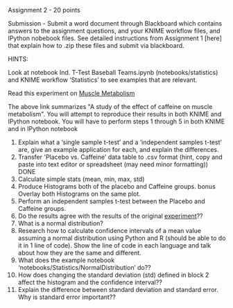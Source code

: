 Assignment 2 - 20 points

Submission - Submit a word document through Blackboard which contains answers to the assignment questions, and your KNIME workflow files, and IPython nobebook files. See detailed instructions from Assignment 1 [here] that explain how to .zip these files and submit via blackboard.     

HINTS:    

Look at notebook Ind. T-Test Baseball Teams.ipynb (notebooks/statistics) and KNIME workflow ‘Statistics’ to see examples that are relevant. 

Read this experiment on [Muscle Metabolism](http://learntech.uwe.ac.uk/da/Default.aspx?pageid=1438)  

The above link summarizes "A study of the effect of caffeine on muscle metabolism".  You will attempt to reproduce their results in both KNIME and IPython notebook.
You will have to perform steps 1 through 5 in both KNIME and in IPython notebook
1.  Explain what a ‘single sample t-test’ and a ‘independent samples t-test’ are, give an example application for each, and explain the differences.  
1.  Transfer 'Placebo vs. Caffeine' data table to .csv format (hint, copy and paste into text editor or spreadsheet (may need minor formatting)) DONE 
2.  Calculate simple stats (mean, min, max, std)
3. Produce Histograms both of the placebo and Caffeine groups.
bonus Overlay both Histograms on the same plot.
4.  Perform an independent samples t-test between the Placebo and Caffeine groups.
 5.  Do the results agree with the results of the original [experiment](http://learntech.uwe.ac.uk/da/Default.aspx?pageid=1438)??
6.  What is a normal distribution?
7.   Research how to calculate confidence intervals of a mean value assuming a normal distribution using Python and R (should be able to do it in 1 line of code).  Show the line of code in each language and talk about how they are the same and different. 
8.  What does the example notebook ‘notebooks/Statistics/NormalDistribution’ do??
9.  How does changing the standard deviation (std) defined in block 2 affect the histogram and the confidence interval??
10. Explain the difference between standard deviation and standard error.  Why is standard error important?? 